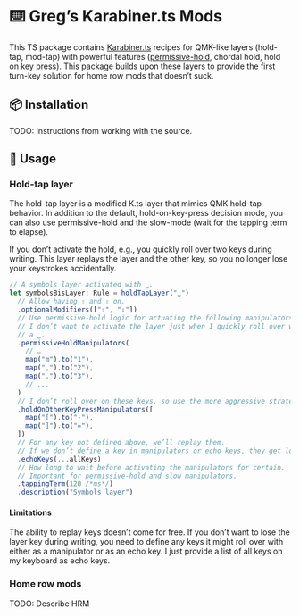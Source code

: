 # ⌨️ Greg’s Karabiner.ts Mods

This TS package contains [Karabiner.ts][karabiner.ts] recipes for QMK-like
layers (hold-tap, mod-tap) with powerful features
([permissive-hold][permissive-hold], chordal hold, hold on key press).
This package builds upon these layers to provide the first turn-key solution
for home row mods that doesn’t suck.

## 📦 Installation

TODO: Instructions from working with the source.

## 🚀 Usage

### Hold-tap layer

The hold-tap layer is a modified K.ts layer that mimics QMK hold-tap behavior.
In addition to the default, hold-on-key-press decision mode, you can also use
permissive-hold and the slow-mode (wait for the tapping term to elapse).

If you don’t activate the hold, e.g., you quickly roll over two keys during
writing. This layer replays the layer and the other key, so you no longer
lose your keystrokes accidentally.

```typescript
// A symbols layer activated with ␣.
let symbolsBisLayer: Rule = holdTapLayer("␣")
  // Allow having ⇧ and ⇪ on.
  .optionalModifiers(["⇧", "⇪"])
  // Use permissive-hold logic for actuating the following manipulators.
  // I don’t want to activate the layer just when I quickly roll over with
  // a ␣.
  .permissiveHoldManipulators(
    // …
    map("m").to("1"),
    map(",").to("2"),
    map(".").to("3"),
    // ...
  )
  // I don’t roll over on these keys, so use the more aggressive strategy.
  .holdOnOtherKeyPressManipulators([
    map("[").to("-"),
    map("]").to("="),
  ])
  // For any key not defined above, we’ll replay them.
  // If we don’t define a key in manipulators or echo keys, they get lost.
  .echoKeys(...allKeys)
  // How long to wait before activating the manipulators for certain.
  // Important for permissive-hold and slow manipulators.
  .tappingTerm(120 /*ms*/)
  .description("Symbols layer")
```

#### Limitations

The ability to replay keys doesn’t come for free.
If you don’t want to lose the layer key during writing,
you need to define any keys it might roll over with either as a manipulator or
as an echo key. I just provide a list of all keys on my keyboard as echo keys.

### Home row mods

TODO: Describe HRM

[karabiner.ts]: https://karabiner.ts.evanliu.dev/
[permissive-hold]: https://docs.qmk.fm/tap_hold#:~:text=The%20%E2%80%9Cpermissive%20hold%E2%80%9D%20mode,select%20the%20tap%20action.
